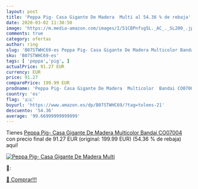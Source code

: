 ```yaml
---
layout: post
title: 'Peppa Pig- Casa Gigante De Madera  Multi al 54.36 % de rebaja'
date: 2020-03-02 11:30:50
image: 'https://m.media-amazon.com/images/I/51CBPnfsg5L._AC_._SL200_.jpg'
comments: true
category: ofertas
author: ring
slug: 'B07STWHC69-es Peppa Pig- Casa Gigante De Madera Multicolor Bandai CO07004'
sku: 'B07STWHC69-es'
tags: [ 'peppa','pig', ]
actualPrice: 91.27 EUR
currency: EUR
price: 91.27
comparePrice: 199.99 EUR
prodname: 'Peppa Pig- Casa Gigante De Madera  Multicolor  Bandai CO07004 '
country: 'es'
flag: '🇪🇸'
buyurl: 'https://www.amazon.es/dp/B07STWHC69/?tag=tolees-21'
descuento: '54.36'
average: '99.66999999999999'
---
```


Tienes [Peppa Pig- Casa Gigante De Madera  Multicolor  Bandai CO07004 ](https://www.amazon.es/dp/B07STWHC69/?tag=tolees-21) con precio final de  91.27 EUR (original: 199.99 EUR) (54.36 %  de rebaja) aqui!

[![Peppa Pig- Casa Gigante De Madera  Multi](https://m.media-amazon.com/images/I/51CBPnfsg5L._AC_._SL200_.jpg)](https://www.amazon.es/dp/B07STWHC69/?tag=tolees-21)

🔎:


[🛒 Comprar!!!](https://www.amazon.es/dp/B07STWHC69/?tag=tolees-21)

